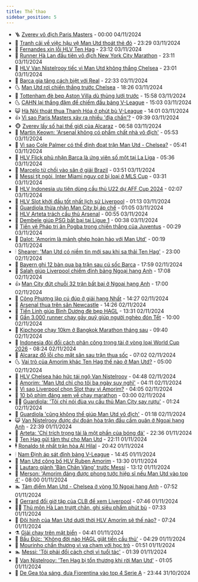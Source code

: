 ```yaml
---
title: Thể thao
sidebar_position: 5
---
```


<!-- vnexpress-the-thao:START -->
- 🪜 [Zverev vô địch Paris Masters](https://vnexpress.net/zverev-vo-dich-paris-masters-4811704.html) - 00:00 04/11/2024
- 🦩 [Tranh cãi về việc hậu vệ Man Utd thoát thẻ đỏ](https://vnexpress.net/tranh-cai-ve-viec-hau-ve-man-utd-thoat-the-do-4811701.html) - 23:29 03/11/2024
- 🧰 [Fernandes xin lỗi HLV Ten Hag](https://vnexpress.net/fernandes-xin-loi-hlv-ten-hag-4811699.html) - 23:12 03/11/2024
- 🤗 [Runner Hà Lan đầu tiên vô địch New York City Marathon](https://vnexpress.net/runner-ha-lan-dau-tien-vo-dich-new-york-city-marathon-4811696.html) - 23:11 03/11/2024
- 🥳 [HLV Van Nistelrooy tiếc vì Man Utd không thắng Chelsea](https://vnexpress.net/hlv-van-nistelrooy-tiec-vi-man-utd-khong-thang-chelsea-4811692.html) - 23:01 03/11/2024
- 🦣 [Barca gia tăng cách biệt với Real](https://vnexpress.net/barca-gia-tang-cach-biet-voi-real-4811677.html) - 22:33 03/11/2024
- 🌜 [Man Utd rơi chiến thắng trước Chelsea](https://vnexpress.net/man-utd-roi-chien-thang-truoc-chelsea-4811685.html) - 18:26 03/11/2024
- 🫶 [Tottenham đè bẹp Aston Villa dù thủng lưới trước](https://vnexpress.net/tottenham-de-bep-aston-villa-du-thung-luoi-truoc-4811675.html) - 15:58 03/11/2024
- 🌜 [CAHN lại thắng đậm để chiếm đầu bảng V-League](https://vnexpress.net/cahn-lai-thang-dam-de-chiem-dau-bang-v-league-4811656.html) - 15:03 03/11/2024
- 😺 [Hà Nội thoát thua Thanh Hóa ở phút bù V-League](https://vnexpress.net/ha-noi-thoat-thua-thanh-hoa-o-phut-bu-v-league-4811648.html) - 14:01 03/11/2024
- 👍 [Vì sao Paris Masters xảy ra nhiều &#39;địa chấn&#39;?](https://vnexpress.net/vi-sao-paris-masters-xay-ra-nhieu-dia-chan-4811597.html) - 09:39 03/11/2024
- 🐵 [Zverev lấy số hai thế giới của Alcaraz](https://vnexpress.net/zverev-lay-so-hai-the-gioi-cua-alcaraz-4811591.html) - 06:58 03/11/2024
- 💫 [Martin Keown: &#39;Arsenal không có phẩm chất nhà vô địch&#39;](https://vnexpress.net/martin-keown-arsenal-khong-co-pham-chat-nha-vo-dich-4783726.html) - 05:53 03/11/2024
- 🦆 [Vì sao Cole Palmer có thể định đoạt trận Man Utd - Chelsea?](https://vnexpress.net/vi-sao-cole-palmer-co-the-dinh-doat-tran-man-utd-chelsea-4811008.html) - 05:41 03/11/2024
- 🙉 [HLV Flick phủ nhận Barca là ứng viên số một tại La Liga](https://vnexpress.net/hlv-flick-phu-nhan-barca-la-ung-vien-so-mot-tai-la-liga-4811559.html) - 05:36 03/11/2024
- 📝 [Marcelo từ chối vào sân ở giải Brazil](https://vnexpress.net/marcelo-tu-choi-vao-san-o-giai-brazil-4811522.html) - 03:51 03/11/2024
- 💯 [Messi tịt ngòi, Inter Miami nguy cơ bị loại ở MLS Cup](https://vnexpress.net/messi-tit-ngoi-inter-miami-nguy-co-bi-loai-o-mls-cup-4811558.html) - 03:31 03/11/2024
- 🌈 [HLV Indonesia ưu tiên dùng cầu thủ U22 dự AFF Cup 2024](https://vnexpress.net/hlv-indonesia-uu-tien-dung-cau-thu-u22-du-aff-cup-2024-4811505.html) - 02:07 03/11/2024
- 🦩 [HLV Slot khởi đầu tốt nhất lịch sử Liverpool](https://vnexpress.net/hlv-slot-khoi-dau-tot-nhat-lich-su-liverpool-4810562.html) - 01:13 03/11/2024
- 🐲 [Guardiola thừa nhận Man City bị áp chế](https://vnexpress.net/guardiola-thua-nhan-man-city-bi-ap-che-4811518.html) - 01:05 03/11/2024
- 🌁 [HLV Arteta trách cầu thủ Arsenal](https://vnexpress.net/hlv-arteta-trach-cau-thu-arsenal-4811516.html) - 00:55 03/11/2024
- 💯 [Dembele giúp PSG bất bại tại Ligue 1](https://vnexpress.net/dembele-giup-psg-bat-bai-tai-ligue-1-4811068.html) - 00:38 03/11/2024
- 🌝 [Tiền vệ Pháp tri ân Pogba trong chiến thắng của Juventus](https://vnexpress.net/tien-ve-phap-tri-an-pogba-trong-chien-thang-cua-juventus-4811513.html) - 00:29 03/11/2024
- 🤖 [Dalot: &#39;Amorim là mảnh ghép hoàn hảo với Man Utd&#39;](https://vnexpress.net/dalot-amorim-la-manh-ghep-hoan-hao-voi-man-utd-4811386.html) - 00:19 03/11/2024
- 🕯 [Shearer: &#39;Man Utd có niềm tin mới sau khi sa thải Ten Hag&#39;](https://vnexpress.net/shearer-man-utd-co-niem-tin-moi-sau-khi-sa-thai-ten-hag-4811387.html) - 23:00 02/11/2024
- 🧰 [Bayern ghi 12 bàn qua ba trận sau cú sốc Barca](https://vnexpress.net/bayern-ghi-12-ban-qua-ba-tran-sau-cu-soc-barca-4811498.html) - 17:59 02/11/2024
- 🥳 [Salah giúp Liverpool chiếm đỉnh bảng Ngoại hạng Anh](https://vnexpress.net/salah-giup-liverpool-chiem-dinh-bang-ngoai-hang-anh-4811500.html) - 17:08 02/11/2024
- 👍 [Man City đứt chuỗi 32 trận bất bại ở Ngoại hạng Anh](https://vnexpress.net/man-city-dut-chuoi-32-tran-bat-bai-o-ngoai-hang-anh-4811501.html) - 17:00 02/11/2024
- 💪 [Công Phượng lập cú đúp ở giải hạng Nhất](https://vnexpress.net/cong-phuong-lap-cu-dup-o-giai-hang-nhat-4811478.html) - 14:27 02/11/2024
- 👹 [Arsenal thua trên sân Newcastle](https://vnexpress.net/arsenal-thua-tren-san-newcastle-4811470.html) - 14:26 02/11/2024
- 🧰 [Tiến Linh giúp Bình Dương đè bẹp HAGL](https://vnexpress.net/tien-linh-giup-binh-duong-de-bep-hagl-4811469.html) - 13:31 02/11/2024
- 🚀 [Gần 3.000 runner chạy gây quỹ giúp người nghèo đón Tết](https://vnexpress.net/gan-3-000-runner-chay-gay-quy-giup-nguoi-ngheo-don-tet-4810630.html) - 10:00 02/11/2024
- 🎃 [Kipchoge chạy 10km ở Bangkok Marathon tháng sau](https://vnexpress.net/kipchoge-chay-10km-o-bangkok-marathon-thang-sau-4811430.html) - 09:40 02/11/2024
- 🧰 [Indonesia đòi đổi cách phân công trọng tài ở vòng loại World Cup 2026](https://vnexpress.net/indonesia-doi-doi-cach-phan-cong-trong-tai-o-vong-loai-world-cup-2026-4811429.html) - 08:24 02/11/2024
- 👀 [Alcaraz đổ lỗi cho mặt sân sau trận thua sốc](https://vnexpress.net/alcaraz-do-loi-cho-mat-san-sau-tran-thua-soc-4811415.html) - 07:02 02/11/2024
- 🌜 [Vai trò của Amorim khác Ten Hag thế nào ở Man Utd?](https://vnexpress.net/vai-tro-cua-amorim-khac-ten-hag-the-nao-o-man-utd-4811274.html) - 05:00 02/11/2024
- 🫶 [HLV Chelsea háo hức tái ngộ Van Nistelrooy](https://vnexpress.net/hlv-chelsea-hao-huc-tai-ngo-van-nistelrooy-4811381.html) - 04:48 02/11/2024
- 🦄 [Amorim: &#39;Man Utd chỉ cho tôi ba ngày suy nghĩ&#39;](https://vnexpress.net/amorim-man-utd-chi-cho-toi-ba-ngay-suy-nghi-4811361.html) - 04:11 02/11/2024
- 🥳 [Vì sao Liverpool chọn Slot thay vì Amorim?](https://vnexpress.net/vi-sao-liverpool-chon-slot-thay-vi-amorim-4811360.html) - 04:05 02/11/2024
- 🐲 [10 bộ phim đáng xem về chạy marathon](https://vnexpress.net/10-bo-phim-dang-xem-ve-chay-marathon-4810558.html) - 03:00 02/11/2024
- 🧑‍🏫 [Guardiola: &#39;Tôi chỉ nói đùa vụ cầu thủ Man City say rượu&#39;](https://vnexpress.net/guardiola-toi-chi-noi-dua-vu-cau-thu-man-city-say-ruou-4811298.html) - 01:24 02/11/2024
- 🤔 [Guardiola &#39;cũng không thể giúp Man Utd vô địch&#39;](https://vnexpress.net/guardiola-cung-khong-the-giup-man-utd-vo-dich-4811285.html) - 01:18 02/11/2024
- 😺 [Van Nistelrooy được dự đoán hòa trận đầu cầm quân ở Ngoại hạng Anh](https://vnexpress.net/van-nistelrooy-duoc-du-doan-hoa-tran-dau-cam-quan-o-ngoai-hang-anh-4810981.html) - 22:39 01/11/2024
- 💪 [Arteta: &#39;Chỉ trích trọng tài là một phần của bóng đá&#39;](https://vnexpress.net/arteta-chi-trich-trong-tai-la-mot-phan-cua-bong-da-4811275.html) - 22:36 01/11/2024
- 💼 [Ten Hag gửi tâm thư cho Man Utd](https://vnexpress.net/ten-hag-gui-tam-thu-cho-man-utd-4811273.html) - 22:11 01/11/2024
- 🕴 [Ronaldo tệ nhất trận hòa Al Hilal](https://vnexpress.net/ronaldo-te-nhat-tran-hoa-al-hilal-4811272.html) - 20:42 01/11/2024
- 🕯 [Nam Định áp sát đỉnh bảng V-League](https://vnexpress.net/nam-dinh-ap-sat-dinh-bang-v-league-4811241.html) - 14:45 01/11/2024
- 📝 [Man Utd công bố HLV Ruben Amorim](https://vnexpress.net/man-utd-cong-bo-hlv-ruben-amorim-4803655.html) - 13:30 01/11/2024
- 🧐 [Lautaro giành &#39;Bàn Chân Vàng&#39; trước Messi](https://vnexpress.net/lautaro-gianh-ban-chan-vang-truoc-messi-4811215.html) - 13:12 01/11/2024
- 🙉 [Merson: &#39;Amorim đáng được phong tước hiệp sĩ nếu Man Utd vào top 4&#39;](https://vnexpress.net/merson-amorim-dang-duoc-phong-tuoc-hiep-si-neu-man-utd-vao-top-4-4810952.html) - 08:00 01/11/2024
- 🏊 [Tâm điểm Man Utd - Chelsea ở vòng 10 Ngoại hạng Anh](https://vnexpress.net/tam-diem-man-utd-chelsea-o-vong-10-ngoai-hang-anh-4811096.html) - 07:52 01/11/2024
- 🌊 [Gerrard đổi giờ tập của CLB để xem Liverpool](https://vnexpress.net/gerrard-doi-gio-tap-cua-clb-de-xem-liverpool-4810939.html) - 07:46 01/11/2024
- 👨‍🏫 [Thủ môn Hà Lan trượt chân, ghi siêu phẩm phút bù](https://vnexpress.net/thu-mon-ha-lan-truot-chan-ghi-sieu-pham-phut-bu-4810943.html) - 07:33 01/11/2024
- 🥷 [Đội hình của Man Utd dưới thời HLV Amorim sẽ thế nào?](https://vnexpress.net/doi-hinh-cua-man-utd-duoi-thoi-hlv-amorim-se-the-nao-4811059.html) - 07:24 01/11/2024
- ⚗️ [Giải chạy trên mặt biển](https://vnexpress.net/giai-chay-tren-mat-bien-4810959.html) - 04:41 01/11/2024
- 🌮 [Bầu Đức: &#39;Không đời nào HAGL giật tiền cầu thủ&#39;](https://vnexpress.net/bau-duc-khong-doi-nao-hagl-giat-tien-cau-thu-4810982.html) - 04:29 01/11/2024
- 🤩 [Mourinho chấn thương vì va chạm với học trò](https://vnexpress.net/mourinho-chan-thuong-vi-va-cham-voi-hoc-tro-4810860.html) - 01:51 01/11/2024
- 🏊 [Messi: &#39;Tôi phải đổi cách chơi vì tuổi tác&#39;](https://vnexpress.net/messi-toi-phai-doi-cach-choi-vi-tuoi-tac-4810861.html) - 01:39 01/11/2024
- 🐎 [Van Nistelrooy: &#39;Ten Hag bị tổn thương khi rời Man Utd&#39;](https://vnexpress.net/van-nistelrooy-ten-hag-bi-ton-thuong-khi-roi-man-utd-4810875.html) - 01:05 01/11/2024
- 💫 [De Gea tỏa sáng, đưa Fiorentina vào top 4 Serie A](https://vnexpress.net/de-gea-toa-sang-dua-fiorentina-vao-top-4-serie-a-4810854.html) - 23:44 31/10/2024<!-- vnexpress-the-thao:END -->

